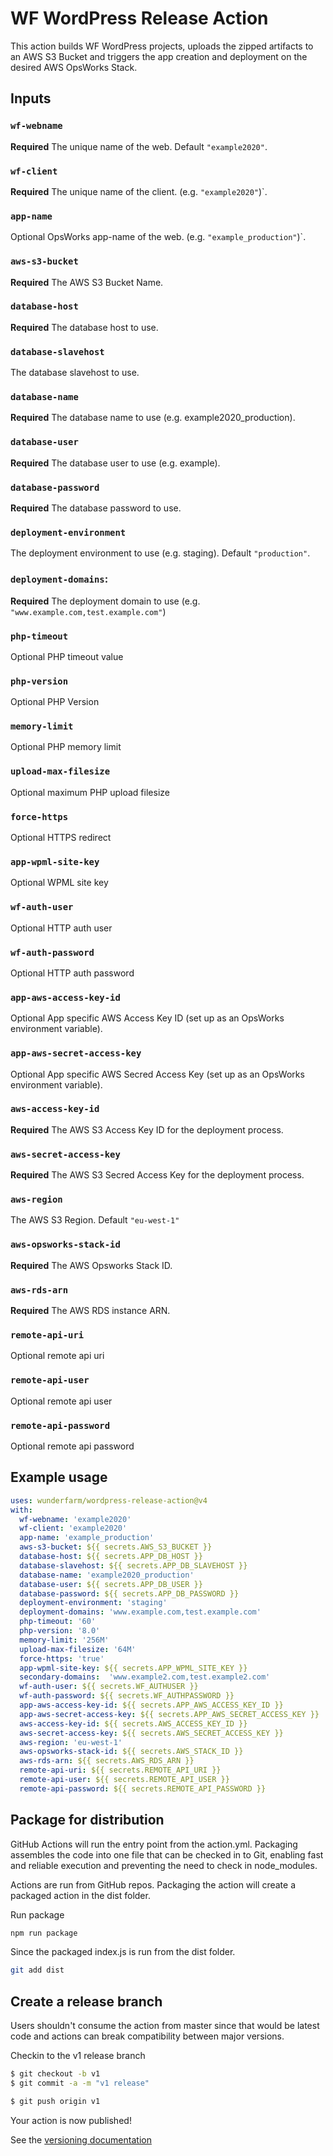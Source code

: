 # WF WordPress Release Action

This action builds WF WordPress projects, uploads the zipped artifacts to an AWS S3 Bucket and triggers the app creation and deployment on the desired AWS OpsWorks Stack.

## Inputs

### `wf-webname`
**Required** The unique name of the web. Default `"example2020"`.

### `wf-client`
**Required** The unique name of the client. (e.g. `"example2020"`)`.

### `app-name`
Optional OpsWorks app-name of the web. (e.g. `"example_production"`)`.

### `aws-s3-bucket`
**Required** The AWS S3 Bucket Name.

### `database-host`
**Required** The database host to use.

### `database-slavehost`
The database slavehost to use.

### `database-name`
**Required** The database name to use (e.g. example2020_production).

### `database-user`
**Required** The database user to use (e.g. example).

### `database-password`
**Required** The database password to use.

### `deployment-environment`
The deployment environment to use (e.g. staging). Default `"production"`.

### `deployment-domains`:
**Required** The deployment domain to use (e.g. `"www.example.com,test.example.com"`)

### `php-timeout`
Optional PHP timeout value

### `php-version`
Optional PHP Version

### `memory-limit`
Optional PHP memory limit

### `upload-max-filesize`
Optional maximum PHP upload filesize

### `force-https`
Optional HTTPS redirect

### `app-wpml-site-key`
Optional WPML site key

### `wf-auth-user`
Optional HTTP auth user

### `wf-auth-password`
Optional HTTP auth password

### `app-aws-access-key-id`
Optional App specific AWS Access Key ID (set up as an OpsWorks environment variable).

### `app-aws-secret-access-key`
Optional App specific AWS Secred Access Key (set up as an OpsWorks environment variable).

### `aws-access-key-id`
**Required** The AWS S3 Access Key ID for the deployment process.

### `aws-secret-access-key`
**Required** The AWS S3 Secred Access Key for the deployment process.

### `aws-region`
The AWS S3 Region. Default `"eu-west-1"`

### `aws-opsworks-stack-id`
**Required** The AWS Opsworks Stack ID.

### `aws-rds-arn`
**Required** The AWS RDS instance ARN. 

### `remote-api-uri`
Optional remote api uri

### `remote-api-user`
Optional remote api user

### `remote-api-password`
Optional remote api password

## Example usage
```yaml
uses: wunderfarm/wordpress-release-action@v4
with:
  wf-webname: 'example2020'
  wf-client: 'example2020'
  app-name: 'example_production'
  aws-s3-bucket: ${{ secrets.AWS_S3_BUCKET }}
  database-host: ${{ secrets.APP_DB_HOST }}
  database-slavehost: ${{ secrets.APP_DB_SLAVEHOST }}
  database-name: 'example2020_production'
  database-user: ${{ secrets.APP_DB_USER }}
  database-password: ${{ secrets.APP_DB_PASSWORD }}
  deployment-environment: 'staging'
  deployment-domains: 'www.example.com,test.example.com'
  php-timeout: '60'
  php-version: '8.0'
  memory-limit: '256M'
  upload-max-filesize: '64M'
  force-https: 'true'
  app-wpml-site-key: ${{ secrets.APP_WPML_SITE_KEY }}
  secondary-domains:  'www.example2.com,test.example2.com'
  wf-auth-user: ${{ secrets.WF_AUTHUSER }}
  wf-auth-password: ${{ secrets.WF_AUTHPASSWORD }}
  app-aws-access-key-id: ${{ secrets.APP_AWS_ACCESS_KEY_ID }}
  app-aws-secret-access-key: ${{ secrets.APP_AWS_SECRET_ACCESS_KEY }}
  aws-access-key-id: ${{ secrets.AWS_ACCESS_KEY_ID }}
  aws-secret-access-key: ${{ secrets.AWS_SECRET_ACCESS_KEY }}
  aws-region: 'eu-west-1'
  aws-opsworks-stack-id: ${{ secrets.AWS_STACK_ID }}
  aws-rds-arn: ${{ secrets.AWS_RDS_ARN }}
  remote-api-uri: ${{ secrets.REMOTE_API_URI }}
  remote-api-user: ${{ secrets.REMOTE_API_USER }}
  remote-api-password: ${{ secrets.REMOTE_API_PASSWORD }}
```

## Package for distribution

GitHub Actions will run the entry point from the action.yml. Packaging assembles the code into one file that can be checked in to Git, enabling fast and reliable execution and preventing the need to check in node_modules.

Actions are run from GitHub repos.  Packaging the action will create a packaged action in the dist folder.

Run package

```bash
npm run package
```

Since the packaged index.js is run from the dist folder.

```bash
git add dist
```

## Create a release branch

Users shouldn't consume the action from master since that would be latest code and actions can break compatibility between major versions.

Checkin to the v1 release branch

```bash
$ git checkout -b v1
$ git commit -a -m "v1 release"
```

```bash
$ git push origin v1
```

Your action is now published!

See the [versioning documentation](https://github.com/actions/toolkit/blob/master/docs/action-versioning.md)
